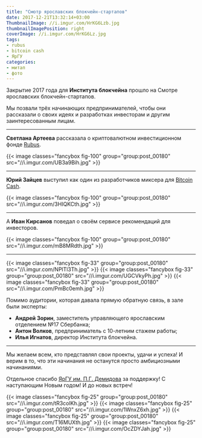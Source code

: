 ```yaml
---
title: "Смотр ярославских блокчейн-стартапов"
date: 2017-12-21T13:32:14+03:00
ThumbnailImage: //i.imgur.com/HrKG6Lzb.jpg
thumbnailImagePosition: right
coverImage: //i.imgur.com/HrKG6Lz.jpg
tags:
- rubus
- bitcoin cash
- ЯрГУ
categories:
- митап
- фото
---
```


Закрытие 2017 года для **Института блокчейна** прошло на Смотре ярославских блокчейн-стартапов.
<!--more-->

Мы позвали трёх начинающих предпринимателей, чтобы они рассказали о своих идеях и разработках инвесторам и другим заинтересованным лицам.

- - -
**Светлана Артеева** рассказала о криптовалютном инвестиционном фонде [Rubus](https://rubus.fund).

{{< image classes="fancybox fig-100" group="group:post_00180" src="//i.imgur.com/UB3a9Bih.jpg" >}}
- - -
**Юрий Зайцев** выступил как один из разработчиков миксера для [Bitcoin Cash](https://www.bitcoincash.org).

{{< image classes="fancybox fig-100" group="group:post_00180" src="//i.imgur.com/3HIQKCth.jpg" >}}
- - -
А **Иван Кирсанов** поведал о своём сервисе рекомендаций для инвесторов.

{{< image classes="fancybox fig-100" group="group:post_00180" src="//i.imgur.com/mB8MRdth.jpg" >}}
- - -

{{< image classes="fancybox fig-33" group="group:post_00180" src="//i.imgur.com/NPlTl3Th.jpg" >}}
{{< image classes="fancybox fig-33" group="group:post_00180" src="//i.imgur.com/UGCVkyPh.jpg" >}}
{{< image classes="fancybox fig-33" group="group:post_00180" src="//i.imgur.com/PmBc0emh.jpg" >}}

Помимо аудитории, которая давала прямую обратную связь, в зале были эксперты:

* **Андрей Зорин**, заместитель управляющего ярославским отделением №17 Сбербанка;
* **Антон Волков**, предприниматель с 10-летним стажем работы;
* **Илья Игнатов**, директор Института блокчейна.

- - -

Мы желаем всем, кто представлял свои проекты, удачи и успеха! И верим в то, что эти начинания не останутся просто амбициозными начинаниями.

Отдельное спасибо [ЯрГУ им. П.Г. Демидова](https://www.uniyar.ac.ru) за поддержку!
С наступающим Новым годом! И до новых встреч!

{{< image classes="fancybox fig-25" group="group:post_00180" src="//i.imgur.com/tR3colKh.jpg" >}}
{{< image classes="fancybox fig-25" group="group:post_00180" src="//i.imgur.com/1WnxZ6xh.jpg" >}}
{{< image classes="fancybox fig-25" group="group:post_00180" src="//i.imgur.com/T16MUXth.jpg" >}}
{{< image classes="fancybox fig-25" group="group:post_00180" src="//i.imgur.com/OcZDYJah.jpg" >}}